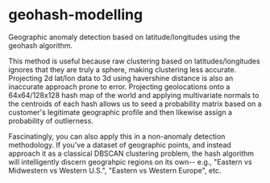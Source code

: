 # geohash-modelling
Geographic anomaly detection based on latitude/longitudes using the geohash algorithm. 

This method is useful because raw clustering based on latitudes/longitudes ignores that they are truly a sphere, making clustering less accurate. Projecting 2d lat/lon data to 3d using havershine distance is also an inaccurate approach prone to error. Projecting geolocations onto a 64x64/128x128 hash map of the world and applying multivariate normals to the centroids of each hash allows us to seed a probability matrix based on a customer's legitimate geographic profile and then likewise assign a probability of outlierness. 

Fascinatingly, you can also apply this in a non-anomaly detection methodology. If you've a dataset of geographic points, and instead approach it as a classical DBSCAN clustering problem, the hash algorithm will intelligently discern geograhpic regions on its own-- e.g., "Eastern vs Midwestern vs Western U.S.", "Eastern vs Western Europe", etc. 
